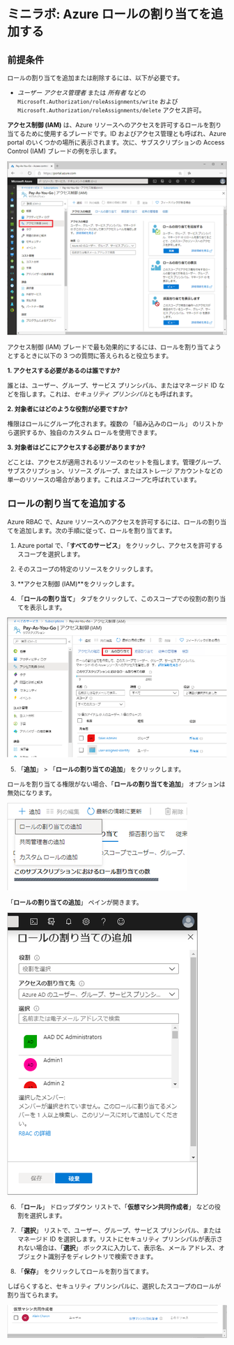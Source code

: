 ﻿# ミニラボ: Azure ロールの割り当てを追加する 

## 前提条件

ロールの割り当てを追加または削除するには、以下が必要です。

* *ユーザー アクセス管理者* または *所有者* などの ```Microsoft.Authorization/roleAssignments/write``` および ```Microsoft.Authorization/roleAssignments/delete``` アクセス許可。


**アクセス制御 (IAM)** は、Azure リソースへのアクセスを許可するロールを割り当てるために使用するブレードです。ID およびアクセス管理とも呼ばれ、Azure portal のいくつかの場所に表示されます。次に、サブスクリプションの Access Control (IAM) ブレードの例を示します。

![サブスクリプションのアクセス制御 (IAM) ブレード](../../Linked_Image_Files/demo_RBAC_image1.png)

アクセス制御 (IAM) ブレードで最も効果的にするには、ロールを割り当てようとするときに以下の 3 つの質問に答えられると役立ちます。

**1. アクセスする必要があるのは誰ですか?**

誰とは、ユーザー、グループ、サービス プリンシパル、またはマネージド ID などを指します。これは、*セキュリティ プリンシパル*とも呼ばれます。

**2. 対象者にはどのような役割が必要ですか?**

権限はロールにグループ化されます。複数の 「組み込みのロール」 のリストから選択するか、独自のカスタム ロールを使用できます。

**3. 対象者はどこにアクセスする必要がありますか?**

どことは、アクセスが適用されるリソースのセットを指します。管理グループ、サブスクリプション、リソース グループ、またはストレージ アカウントなどの単一のリソースの場合があります。これは*スコープ*と呼ばれています。

## ロールの割り当てを追加する

Azure RBAC で、Azure リソースへのアクセスを許可するには、ロールの割り当てを追加します。次の手順に従って、ロールを割り当てます。

1. Azure portal で、「**すべてのサービス**」 をクリックし、アクセスを許可するスコープを選択します。 

2. そのスコープの特定のリソースをクリックします。

3. **アクセス制御 (IAM)**をクリックします。

4. 「**ロールの割り当て**」 タブをクリックして、このスコープでの役割の割り当てを表示します。

![アクセス制御 (IAM) およびロールの割り当てのタブ](../../Linked_Image_Files/demo_RBAC_image2.png)

5. 「**追加**」  >  「**ロールの割り当ての追加**」 をクリックします。

ロールを割り当てる権限がない場合、「**ロールの割り当てを追加**」 オプションは無効になります。

![メニューを追加](../../Linked_Image_Files/demo_RBAC_image3.png)

「**ロールの割り当ての追加**」 ペインが開きます。

![[ロールの割り当ての追加] ペイン](../../Linked_Image_Files/demo_RBAC_image4.png)

6. 「**ロール**」 ドロップダウン リストで、「**仮想マシン共同作成者**」 などの役割を選択します。

7. 「**選択**」 リストで、ユーザー、グループ、サービス プリンシパル、またはマネージド ID を選択します。リストにセキュリティ プリンシパルが表示されない場合は、「**選択**」 ボックスに入力して、表示名、メール アドレス、オブジェクト識別子をディレクトリで検索できます。

8. 「**保存**」 をクリックしてロールを割り当てます。

しばらくすると、セキュリティ プリンシパルに、選択したスコープのロールが割り当てられます。

![保存されたロールの割り当てを追加する](../../Linked_Image_Files/demo_RBAC_image5.png)

 
